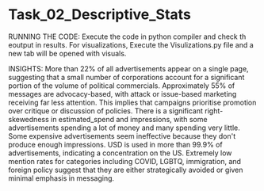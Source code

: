 # Task_02_Descriptive_Stats

RUNNING THE CODE:
  Execute the code in  python compiler and check th eoutput in results.
  For visualizations, Execute the Visulizations.py file and a new tab will be opened with visuals.

INSIGHTS:
  More than 22% of all advertisements appear on a single page, suggesting that a small number of corporations account for a significant portion of the volume of political commercials.
  Approximately 55% of messages are advocacy-based, with attack or issue-based marketing receiving far less attention.
  This implies that campaigns prioritise promotion over critique or discussion of policies.
  There is a significant right-skewedness in estimated_spend and impressions, with some advertisements spending a lot of money and many spending very little.
  Some expensive advertisements seem ineffective because they don't produce enough impressions.
  USD is used in more than 99.9% of advertisements, indicating a concentration on the US.
  Extremely low mention rates for categories including COVID, LGBTQ, immigration, and foreign policy suggest that they are either strategically avoided or given minimal emphasis in messaging.
